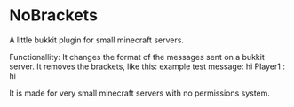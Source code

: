 NoBrackets
==========

A little bukkit plugin for small minecraft servers.

Functionallity: It changes the format of the messages sent on a bukkit server. It removes the brackets, like this:
example test message:
<Player1> hi
Player1 : hi

It is made for very small minecraft servers with no permissions system. 
